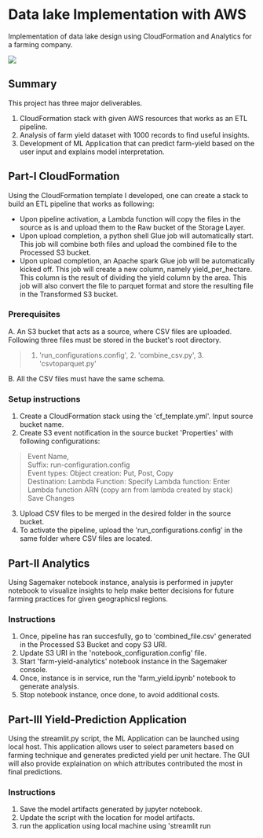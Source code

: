 # Data lake Implementation with AWS
Implementation of data lake design using CloudFormation and Analytics for a farming company.

![](/images/lake.PNG)

## Summary
This project has three major deliverables.
1. CloudFormation stack with given AWS resources that works as an ETL pipeline.
2. Analysis of farm yield dataset with 1000 records to find useful insights.
3. Development of ML Application that can predict farm-yield based on the user input and explains model interpretation.

## Part-I CloudFormation
Using the CloudFormation template I developed, one can create a stack to build an ETL pipeline that works as following:
* Upon pipeline activation, a Lambda function will copy the files in the source as is and upload them to the Raw bucket of the Storage Layer.
* Upon upload completion, a python shell Glue job will automatically start. This job will combine both files and upload the combined file to the Processed S3 bucket.
* Upon upload completion, an Apache spark Glue job will be automatically kicked off. This job will create a new column, namely yield_per_hectare. This column is the result of dividing the yield column by the area. This job will also convert the file to parquet format and store the resulting file in the Transformed S3 bucket.

### Prerequisites
A. An S3 bucket that acts as a source, where CSV files are uploaded. Following three files must be stored in the bucket's root directory.
> 1. 'run_configurations.config', 2. 'combine_csv.py', 3. 'csvtoparquet.py'

B. All the CSV files must have the same schema.  

### Setup instructions
1. Create a CloudFormation stack using the 'cf_template.yml'. Input source bucket name. 
2. Create S3 event notification in the source bucket 'Properties' with following configurations:
> Event Name,  
> Suffix: run-configuration.config  
> Event types: Object creation: Put, Post, Copy  
> Destination: Lambda Function: Specify Lambda function: Enter Lambda function ARN (copy arn from lambda created by stack)  
> Save Changes  
3. Upload CSV files to be merged in the desired folder in the source bucket.
4. To activate the pipeline, upload the 'run_configurations.config' in the same folder where CSV files are located.

## Part-II Analytics
Using Sagemaker notebook instance, analysis is performed in jupyter notebook to visualize insights to help make better decisions for future farming practices for given geographicsl regions.

### Instructions
1. Once, pipeline has ran succesfully, go to 'combined_file.csv' generated in the Processed S3 Bucket and copy S3 URI. 
2. Update S3 URI in the 'notebook_configuration.config' file.
3. Start 'farm-yield-analytics' notebook instance in the Sagemaker console.
4. Once, instance is in service, run the 'farm_yield.ipynb' notebook to generate analysis.
5. Stop notebook instance, once done, to avoid additional costs.

## Part-III Yield-Prediction Application
Using the streamlit.py script, the ML Application can be launched using local host. This application allows user to select parameters based on farming technique and generates predicted yield per unit hectare. The GUI will also provide explaination on which attributes contributed the most in final predictions.

### Instructions
1. Save the model artifacts generated by jupyter notebook.
2. Update the script with the location for model artifacts.
3. run the application using local machine using 'streamlit run <script directory>'
4. Have fun with the user interface!



